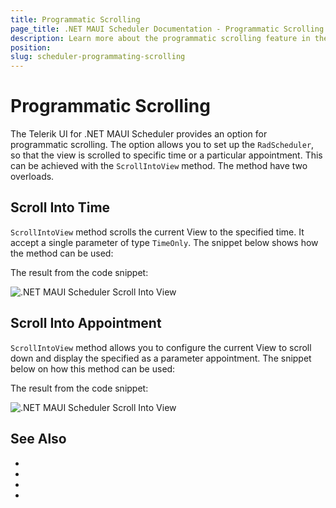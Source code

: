 ```yaml
---
title: Programmatic Scrolling
page_title: .NET MAUI Scheduler Documentation - Programmatic Scrolling
description: Learn more about the programmatic scrolling feature in the Telerik UI for .NET MAUI Scheduler control.
position: 
slug: scheduler-programmating-scrolling 
---
```


# Programmatic Scrolling

The Telerik UI for .NET MAUI Scheduler provides an option for programmatic scrolling. The option allows you to set up the `RadScheduler`, so that the view is scrolled to specific time or a particular appointment. This can be achieved with the `ScrollIntoView` method. The method have two overloads.

## Scroll Into Time

`ScrollIntoView` method scrolls the current View to the specified time. It accept a single parameter of type `TimeOnly`. The snippet below shows how the method can be used:

 <snippet id='scheduler-scrolltotime-code' />

The result from the code snippet:

![.NET MAUI Scheduler Scroll Into View](images/)

## Scroll Into Appointment

`ScrollIntoView` method allows you to configure the current View to scroll down and display the specified as a parameter appointment. The snippet below on how this method can be used:

 <snippet id='scheduler-scrolltoapp-code' />

The result from the code snippet:

![.NET MAUI Scheduler Scroll Into View](images/)

## See Also

- 
- 
- 
- 